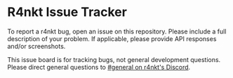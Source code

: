 # R4nkt Issue Tracker

To report a r4nkt bug, open an issue on this repository. Please include a full description of your problem. If applicable, please provide API responses and/or screenshots.

This issue board is for tracking bugs, not general development questions. Please direct general questions to [#general on r4nkt's Discord](https://discord.gg/3gMfd3eyHY).
